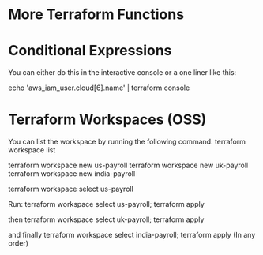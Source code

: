 # More Terraform Functions
# Conditional Expressions
You can either do this in the interactive console or a one liner like this:

echo 'aws_iam_user.cloud[6].name' | terraform console
# Terraform Workspaces (OSS)

You can list the workspace by running the following command: 
terraform workspace list

terraform workspace new us-payroll
terraform workspace new uk-payroll
terraform workspace new india-payroll

terraform workspace select us-payroll

Run: 
terraform workspace select us-payroll; terraform apply

then 
terraform workspace select uk-payroll; terraform apply

and finally 
terraform workspace select india-payroll; terraform apply (In any order)